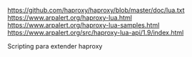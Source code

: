https://github.com/haproxy/haproxy/blob/master/doc/lua.txt
https://www.arpalert.org/haproxy-lua.html
https://www.arpalert.org/haproxy-lua-samples.html
https://www.arpalert.org/src/haproxy-lua-api/1.9/index.html

Scripting para extender haproxy


